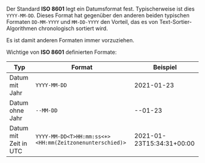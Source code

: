 Der Standard **ISO 8601** legt ein Datumsformat fest. Typischerweise ist dies `YYYY-MM-DD`. Dieses Format hat gegenüber den anderen beiden typischen Formaten `DD-MM-YYYY` und `MM-DD-YYYY` den Vorteil, das es von Text-Sortier-Algorithmen chronologisch sortiert wird.

Es ist damit anderen Formaten immer vorzuziehen.

Wichtige von **ISO 8601** definierten Formate:

| Typ                   | Format            | Beispiel |
| --------------------- | ----------------- | -------- |
| Datum mit Jahr        | `YYYY-MM-DD`      |  2021-01-23        |
| Datum ohne Jahr       | `--MM-DD`         |      --01-23    |
| Datum mit Zeit in UTC | `YYYY-MM-DD<T>HH:mm:ss<+><HH:mm(Zeitzonenunterschied)>` |        2021-01-23T15:34:31+00:00  |
